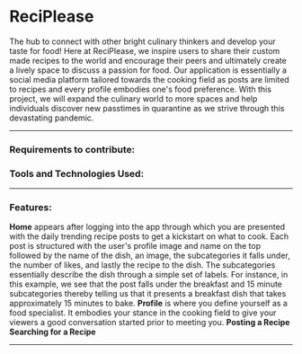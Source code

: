 # ReciPlease
The hub to connect with other bright culinary thinkers and develop your taste for food! Here at ReciPlease, we inspire users to share their custom made recipes to the world and encourage their peers and ultimately create a lively space to discuss a passion for food. Our application is essentially a social media platform tailored towards the cooking field as posts are limited to recipes and every profile embodies one's food preference. With this project, we will expand the culinary world to more spaces and help individuals discover new passtimes in quarantine as we strive through this devastating pandemic.



---
### Requirements to contribute:


### Tools and Technologies Used:


---
### Features:
**Home** appears after logging into the app through which you are presented with the daily trending recipe posts to get a kickstart on what to cook. Each post is structured with the user's profile image and name on the top followed by the name of the dish, an image, the subcategories it falls under, the number of likes, and lastly the recipe to the dish. The subcategories essentially describe the dish through a simple set of labels. For instance, in this example, we see that the post falls under the breakfast and 15 minute subcategories thereby telling us that it presents a breakfast dish that takes approximately 15 minutes to bake.
**Profile** is where you define yourself as a food specialist. It embodies your stance in the cooking field to give your viewers a good conversation started prior to meeting you.
**Posting a Recipe**
**Searching for a Recipe**


---
